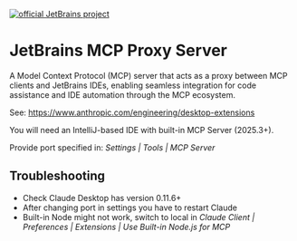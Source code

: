 [![official JetBrains project](http://jb.gg/badges/incubator-flat-square.svg)](https://github.com/JetBrains#jetbrains-on-github)
# JetBrains MCP Proxy Server

A Model Context Protocol (MCP) server that acts as a proxy between MCP clients and JetBrains IDEs, enabling seamless integration for code assistance and IDE automation through the MCP ecosystem.

See: https://www.anthropic.com/engineering/desktop-extensions

You will need an IntelliJ-based IDE with built-in MCP Server (2025.3+).

Provide port specified in: _Settings | Tools | MCP Server_

## Troubleshooting
* Check Claude Desktop has version 0.11.6+
* After changing port in settings you have to restart Claude 
* Built-in Node might not work, switch to local in _Claude Client | Preferences | Extensions | Use Built-in Node.js for MCP_